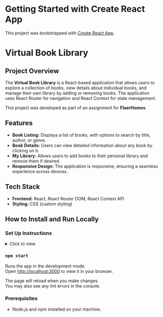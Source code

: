 # Getting Started with Create React App

This project was bootstrapped with [Create React App](https://github.com/facebook/create-react-app).

# Virtual Book Library

## Project Overview

The **Virtual Book Library** is a React-based application that allows users to explore a collection of books, view details about individual books, and manage their own library by adding or removing books. The application uses React Router for navigation and React Context for state management.

This project was developed as part of an assignment for **FlaerHomes**.

## Features

- **Book Listing:** Displays a list of books, with options to search by title, author, or genre.
- **Book Details:** Users can view detailed information about any book by clicking on it.
- **My Library:** Allows users to add books to their personal library and remove them if desired.
- **Responsive Design:** The application is responsive, ensuring a seamless experience across devices.

## Tech Stack

- **Frontend:** React, React Router DOM, React Context API
- **Styling:** CSS (custom styling)

## How to Install and Run Locally

### Set Up Instructions

<details>
<summary>Click to view</summary>

- Download dependencies by running `npm install`
- Start up the app using `npm start`

</details>

### `npm start`

Runs the app in the development mode.\
Open [http://localhost:3000](http://localhost:3000) to view it in your browser.

The page will reload when you make changes.\
You may also see any lint errors in the console.

### Prerequisites

- Node.js and npm installed on your machine.
